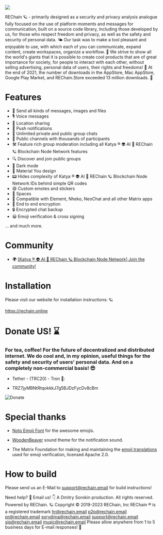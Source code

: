 ![](https://rechain.online/assets/images/REChain.png)

REChain 🪐 - primarily designed as a security and privacy analysis analogue fully focused on the use of platform moments and messages for communication, built on a source code library, including those developed by us, for those who respect freedom and privacy, as well as the safety and security of personal data. 🌤 Our task was to make a tool pleasant and enjoyable to use, with which each of you can communicate, expand content, create workspaces, organize a workflow. 🌈 We strive to show all the world's giants that it is possible to create cool products that are of great importance for society, for people to interact with each other, without selling advertising, personal data of users, their rights and freedoms! 🦄 At the end of 2021, the number of downloads in the AppStore, Mac AppStore, Google Play Market, and REChain.Store exceeded 13 million downloads. 📡

# Features

- 📩 Send all kinds of messages, images and files
- 🎙️ Voice messages
- 📍 Location sharing
- 🔔 Push notifications
- 💬 Unlimited private and public group chats
- 📣 Public channels with thousands of participants
- 🛠️ Feature rich group moderation including all Katya ® 👽 AI 🧠 REChain 🪐 Blockchain Node Network features
- 🔍 Discover and join public groups
- 🌙 Dark mode
- 🎨 Material You design
- 📟 Hides complexity of Katya ® 👽 AI 🧠 REChain 🪐 Blockchain Node Network IDs behind simple QR codes
- 😄 Custom emotes and stickers
- 🌌 Spaces
- 🔄 Compatible with Element, Nheko, NeoChat and all other Matrix apps
- 🔐 End to end encryption
- 🔒 Encrypted chat backup
- 😀 Emoji verification & cross signing

... and much more.

# Community

- 🌍 [[Katya ® 👽 AI 🧠 REChain 🪐 Blockchain Node Network] Join the community!](https://matrix.to/#/#chatting:matrix.katya.wtf)

# Installation

Please visit our website for installation instructions: 🪐

https://rechain.online

# Donate US! ⌛️

### For tea, coffee! For the future of decentralized and distributed internet. We do cool and, in my opinion, useful things for the safety and security of users' personal data. And on a completely non-commercial basis! 😎

- Tether - (TRC20) - Tron 🍕:

- TRZ7jyMBNtRtqokkkJ7g5BJDzFycDv8cBm

![Donate](https://rechain.online/QR.jpg)

# Special thanks

* <a href="https://github.com/googlefonts/noto-emoji/">Noto Emoji Font</a> for the awesome emojis.

* <a href="https://github.com/madsrh/WoodenBeaver">WoodenBeaver</a> sound theme for the notification sound.

* The Matrix Foundation for making and maintaining the [emoji translations](https://github.com/matrix-org/matrix-doc/blob/main/data-definitions/sas-emoji.json) used for emoji verification, licensed Apache 2.0.

# How to build

Please send us an E-Mail to support@rechain.email for build instructions!

Need help? 🤔
Email us! 👇
A Dmitry Sorokin production. All rights reserved.
Powered by REChain. 🪐
Copyright © 2019-2023 REChain, Inc
REChain ® is a registered trademark
hr@rechain.email
p2p@rechain.email
pr@rechain.email
sorydima@rechain.email
support@rechain.email
sip@rechain.email
music@rechain.email
Please allow anywhere from 1 to 5 business days for E-mail responses! 💌
